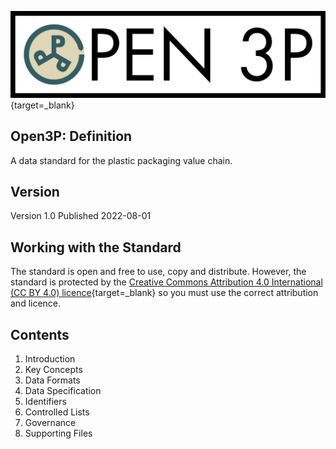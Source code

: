 [![Open Data Manchester](images/Open3PFullColour.jpg)](https://www.opendatamanchester.org.uk/plastics-packaging-portal/){target=_blank}

## Open3P: Definition

A data standard for the plastic packaging value chain.

## Version

Version 1.0 Published 2022-08-01

## Working with the Standard

The standard is open and free to use, copy and distribute. However, the standard is protected by the [Creative Commons Attribution 4.0 International (CC BY 4.0) licence](https://creativecommons.org/licenses/by/4.0/legalcode){target=_blank} so you must use the correct attribution and licence.

## Contents

1. Introduction
2. Key Concepts
3. Data Formats
4. Data Specification
5. Identifiers
6. Controlled Lists
7. Governance
8. Supporting Files
